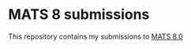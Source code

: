 # MATS 8 submissions 
This repository contains my submissions to [MATS 8.0](https://www.matsprogram.org/) 
